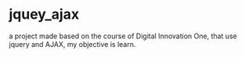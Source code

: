 # jquey_ajax
a project made based on the course of Digital Innovation One, that use jquery and AJAX, my objective is learn.
